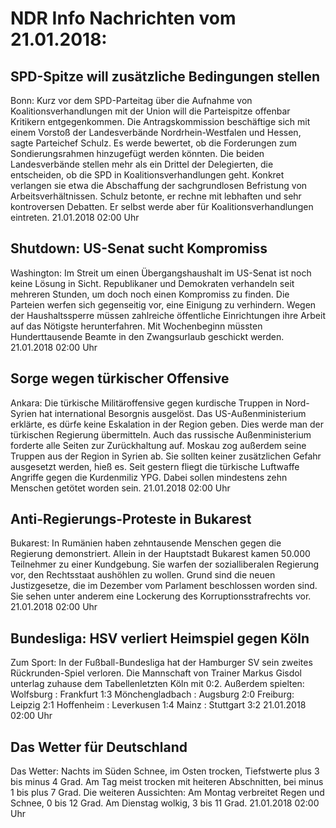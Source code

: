 # NDR Info Nachrichten vom 21.01.2018:


## SPD-Spitze will zusätzliche Bedingungen stellen
Bonn:   Kurz vor dem SPD-Parteitag über die Aufnahme von Koalitionsverhandlungen mit der Union will die Parteispitze offenbar Kritikern entgegenkommen. Die Antragskommission beschäftige sich mit einem Vorstoß der Landesverbände Nordrhein-Westfalen und Hessen, sagte Parteichef Schulz. Es werde bewertet, ob die Forderungen zum Sondierungsrahmen hinzugefügt werden könnten. Die beiden Landesverbände stellen mehr als ein Drittel der Delegierten, die entscheiden, ob die SPD in Koalitionsverhandlungen geht. Konkret verlangen sie etwa die Abschaffung der sachgrundlosen Befristung von Arbeitsverhältnissen. Schulz betonte, er rechne mit lebhaften und sehr kontroversen Debatten. Er selbst werde aber für Koalitionsverhandlungen eintreten. 21.01.2018 02:00 Uhr 

## Shutdown: US-Senat sucht Kompromiss
Washington: Im Streit um einen Übergangshaushalt im US-Senat ist noch keine Lösung in Sicht. Republikaner und Demokraten verhandeln seit mehreren Stunden, um doch noch einen Kompromiss zu finden. Die Parteien werfen sich gegenseitig vor, eine Einigung zu verhindern. Wegen der Haushaltssperre müssen zahlreiche öffentliche Einrichtungen ihre Arbeit auf das Nötigste herunterfahren. Mit Wochenbeginn müssten Hunderttausende Beamte in den Zwangsurlaub geschickt werden. 21.01.2018 02:00 Uhr 

## Sorge wegen türkischer Offensive
Ankara: Die türkische Militäroffensive gegen kurdische Truppen in Nord-Syrien hat international Besorgnis ausgelöst. Das US-Außenministerium erklärte, es dürfe keine Eskalation in der Region geben. Dies werde man der türkischen Regierung übermitteln. Auch das russische Außenministerium forderte alle Seiten zur Zurückhaltung auf. Moskau zog außerdem seine Truppen aus der Region in Syrien ab. Sie sollten keiner zusätzlichen Gefahr ausgesetzt werden, hieß es. Seit gestern fliegt die türkische Luftwaffe Angriffe gegen die Kurdenmiliz YPG. Dabei sollen mindestens zehn Menschen getötet worden sein. 21.01.2018 02:00 Uhr 

## Anti-Regierungs-Proteste in Bukarest
Bukarest: In Rumänien haben zehntausende Menschen gegen die Regierung demonstriert. Allein in der Hauptstadt Bukarest kamen 50.000 Teilnehmer zu einer Kundgebung. Sie warfen der sozialliberalen Regierung vor, den Rechtsstaat aushöhlen zu wollen. Grund sind die neuen Justizgesetze, die im Dezember vom Parlament beschlossen worden sind. Sie sehen unter anderem eine Lockerung des Korruptionsstrafrechts vor. 21.01.2018 02:00 Uhr 

## Bundesliga: HSV verliert Heimspiel gegen Köln
Zum Sport: In der Fußball-Bundesliga hat der Hamburger SV sein zweites Rückrunden-Spiel verloren. Die Mannschaft von Trainer Markus Gisdol unterlag zuhause dem Tabellenletzten Köln mit 0:2.
Außerdem spielten: Wolfsburg : Frankfurt 			1:3
Mönchengladbach : Augsburg 2:0
Freiburg: Leipzig				2:1
Hoffenheim : Leverkusen			1:4
Mainz : Stuttgart				3:2 21.01.2018 02:00 Uhr 

## Das Wetter für Deutschland
Das Wetter: Nachts im Süden Schnee, im Osten trocken, Tiefstwerte plus 3 bis minus 4 Grad. Am Tag meist trocken mit heiteren Abschnitten, bei minus 1 bis plus 7 Grad. Die weiteren Aussichten: Am Montag verbreitet Regen und Schnee, 0 bis 12 Grad. Am Dienstag wolkig, 3 bis 11 Grad. 21.01.2018 02:00 Uhr 
